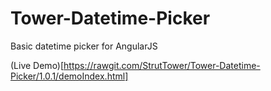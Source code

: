 # Tower-Datetime-Picker
Basic datetime picker for AngularJS

(Live Demo)[https://rawgit.com/StrutTower/Tower-Datetime-Picker/1.0.1/demoIndex.html]

